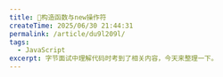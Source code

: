 ```yaml
---
title: 🐳构造函数与new操作符
createTime: 2025/06/30 21:44:31
permalink: /article/du9l209l/
tags: 
  - JavaScript
excerpt: 字节面试中理解代码时考到了相关内容，今天来整理一下。
---
```


